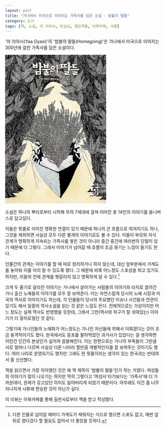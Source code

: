 ```yaml
---
layout: post
title: "가나에서 미국으로 이어지는 가족사를 담은 소설 - 밤불의 딸들"
category: 도서
tags: [책, 소설, 야 지야시, 민승남, 열린책들, 이북카페, 서평]
---
```


'야 지야시(Yaa Gyasi)'의
'밤불의 딸들(Homegoing)'은
가나에서 미국으로 이어지는 300년에 걸친 가족사를 담은 소설이다.

![표지](/images/homegoing-book-h480.jpg)

소설은 하나의 뿌리로부터 시작해 무려 7세대에 걸쳐 이어진
총 14인의 이야기를 옴니버스로 담고있다.

이들은 핏줄로 이어진 명확한 연결이 있기 때문에 하나의 큰 흐름으로 여겨지기도 하나,
그것을 제외하면 사실상 모두 다른 별개의 이야기로도 볼 수 있다.
이들이 부모와 자식 관계가 명확하게 지속되는 가족사를 쌓은 것이 아니라
중간 중간에 여러번의 단절이 있기 때문에 더 그렇다.
그래서 이야기가 넘어갈 때 흐름이 조금 끊기는 느낌이 들기도 한다.

인물간의 관계는 이야기를 할 때 따로 정리하거나 하지 않는데,
대신 앞부분에서 가계도를 놓아둬 이를 미리 알 수 있도록 했다.
그 때문에 비록 어느정도 스포성을 띄고 있기도 하지만,
이들의 전체 관계를 헷갈리지 않고 명확하게 알 수 있다.[^1]

[^1]: 다른 인물로 넘어갈 때마다 가계도가 채워지는 식으로 했으면 스포도 없고, 매번 앞뒤로 왔다갔다 할 필요도 없어서 더 좋았을 듯하다.

크게 두 줄기로 갈라진 이야기는 가나에서 살아가는 사람들의 이야기와 타지로 끌려간 가나 출신 노예들의 이야기를 모두 잘 보여준다.
이는 자연스럽게 당시의 노예 시장과 미국의 역사로 이어지기도 하는데,
각 인물들이 당시의 주요했던 이슈나 사건들과 연관이 있기도 해서
일종의 역사소설을 읽는 것 같은 느낌도 든다.
전체적으로는 가상이지만 어느 정도는 실제 역사도 반영했을 듯한데,
그래서 그런(역사와 허구가 잘 섞여있는) 이야기가 더 흥미로웠던 것 같다.

그렇기에 가나인들의 노예화가 어느정도는 가나인 자신들에 의해서 이뤄졌다는 것이 조금 충격적이기도 했다.
한국에서도 동포를 팔아먹었던 과거사가 있었다는 걸 생각하면 이런건 인간의 본성인가 싶어져 씁쓸해진다.
이는 한편으로는 가나의 부족들이 그만큼 서로 얼마나 다르며
사실상 다른 나라라 할만큼 개별적인지를 잘 보여주는 것이기도 했다.
여러 나라로 운영되기도 했지만 그래도 한 핏줄이라는 생각이 있는 한국과는 반대여서 좀 신선했다.

책을 읽으면서 가장 의아했던 것은 왜 책 제목이 '밤불의 딸들'인가 하는 거였다.
여성들의 이야기가 많이 나오기는 하지만 딱히 그렇다고 '여성사'라기보다는 '가족사'에 더 가까운데다,
원제가 갖고있던 의미도 잃어버리게 되었기 때문이다.
아무래도 이건 좀 너무 지나치게 시류에 편승한 것이 아닌가 싶다.



<div class="im im-info">
이 리뷰는 이북카페를 통해 출판사로부터 책을 받고 작성했다.
</div>
